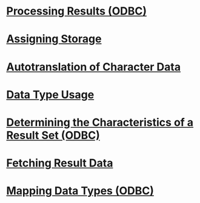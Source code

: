 # [Processing Results (ODBC)](processing-results-odbc.md)
# [Assigning Storage](assigning-storage.md)
# [Autotranslation of Character Data](autotranslation-of-character-data.md)
# [Data Type Usage](data-type-usage.md)
# [Determining the Characteristics of a Result Set (ODBC)](determining-the-characteristics-of-a-result-set-odbc.md)
# [Fetching Result Data](fetching-result-data.md)
# [Mapping Data Types (ODBC)](mapping-data-types-odbc.md)
